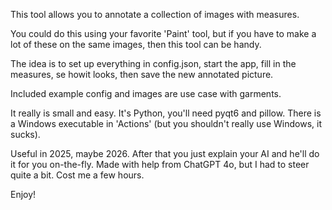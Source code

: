 This tool allows you to annotate a collection of images with measures.

You could do this using your favorite 'Paint' tool, but if you have to make a lot of these on the same images, then this tool can be handy.

The idea is to set up everything in config.json, start the app, fill in the measures, se howit looks, then save the new annotated picture.

Included example config and images are use case with garments.

It really is small and easy.
It's Python, you'll need pyqt6 and pillow. There is a Windows executable in 'Actions' (but you shouldn't really use Windows, it sucks).

Useful in 2025, maybe 2026. After that you just explain your AI and he'll do it for you on-the-fly.
Made with help from ChatGPT 4o, but I had to steer quite a bit. Cost me a few hours.

Enjoy!
